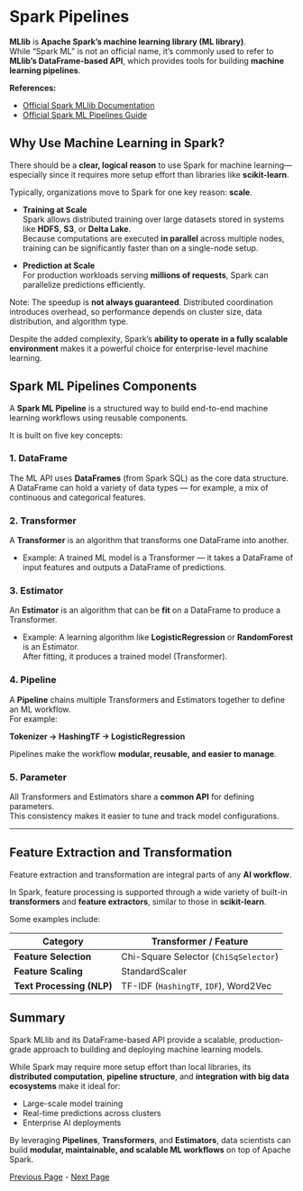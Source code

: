 # Spark Pipelines

**MLlib** is **Apache Spark’s machine learning library (ML library)**.  
While “Spark ML” is not an official name, it’s commonly used to refer to **MLlib’s DataFrame-based API**, which provides tools for building **machine learning pipelines**.

**References:**
- [Official Spark MLlib Documentation](https://spark.apache.org/mllib/)
- [Official Spark ML Pipelines Guide](https://spark.apache.org/docs/latest/ml-pipeline.html)

## Why Use Machine Learning in Spark?

There should be a **clear, logical reason** to use Spark for machine learning—especially since it requires more setup effort than libraries like **scikit-learn**.

Typically, organizations move to Spark for one key reason: **scale**.

- **Training at Scale**  
  Spark allows distributed training over large datasets stored in systems like **HDFS**, **S3**, or **Delta Lake**.  
  Because computations are executed **in parallel** across multiple nodes, training can be significantly faster than on a single-node setup.  

- **Prediction at Scale**  
  For production workloads serving **millions of requests**, Spark can parallelize predictions efficiently.

Note: The speedup is **not always guaranteed**. Distributed coordination introduces overhead, so performance depends on cluster size, data distribution, and algorithm type.

Despite the added complexity, Spark’s **ability to operate in a fully scalable environment** makes it a powerful choice for enterprise-level machine learning.

## Spark ML Pipelines Components

A **Spark ML Pipeline** is a structured way to build end-to-end machine learning workflows using reusable components.  

It is built on five key concepts:

### 1. DataFrame
The ML API uses **DataFrames** (from Spark SQL) as the core data structure.  
A DataFrame can hold a variety of data types — for example, a mix of continuous and categorical features.

### 2. Transformer
A **Transformer** is an algorithm that transforms one DataFrame into another.  
- Example: A trained ML model is a Transformer — it takes a DataFrame of input features and outputs a DataFrame of predictions.


### 3. Estimator
An **Estimator** is an algorithm that can be **fit** on a DataFrame to produce a Transformer.  
- Example: A learning algorithm like **LogisticRegression** or **RandomForest** is an Estimator.  
  After fitting, it produces a trained model (Transformer).


### 4. Pipeline
A **Pipeline** chains multiple Transformers and Estimators together to define an ML workflow.  
For example:

**Tokenizer → HashingTF → LogisticRegression**

Pipelines make the workflow **modular, reusable, and easier to manage**.

### 5. Parameter
All Transformers and Estimators share a **common API** for defining parameters.  
This consistency makes it easier to tune and track model configurations.

---

## Feature Extraction and Transformation

Feature extraction and transformation are integral parts of any **AI workflow**.  

In Spark, feature processing is supported through a wide variety of built-in **transformers** and **feature extractors**, similar to those in **scikit-learn**.

Some examples include:

| Category | Transformer / Feature |
|-----------|------------------------|
| **Feature Selection** | Chi-Square Selector (`ChiSqSelector`) |
| **Feature Scaling** | StandardScaler |
| **Text Processing (NLP)** | TF-IDF (`HashingTF`, `IDF`), Word2Vec |


## Summary

Spark MLlib and its DataFrame-based API provide a scalable, production-grade approach to building and deploying machine learning models.  

While Spark may require more setup effort than local libraries, its **distributed computation**, **pipeline structure**, and **integration with big data ecosystems** make it ideal for:
- Large-scale model training
- Real-time predictions across clusters
- Enterprise AI deployments

By leveraging **Pipelines**, **Transformers**, and **Estimators**, data scientists can build **modular, maintainable, and scalable ML workflows** on top of Apache Spark.

[Previous Page](Spark-Machine-Learning.md) -  [Next Page](Spark-Pipelines.md)


